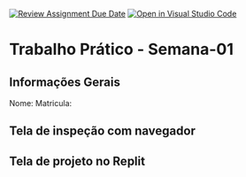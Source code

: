 [![Review Assignment Due Date](https://classroom.github.com/assets/deadline-readme-button-22041afd0340ce965d47ae6ef1cefeee28c7c493a6346c4f15d667ab976d596c.svg)](https://classroom.github.com/a/Ue6hVgM5)
[![Open in Visual Studio Code](https://classroom.github.com/assets/open-in-vscode-2e0aaae1b6195c2367325f4f02e2d04e9abb55f0b24a779b69b11b9e10269abc.svg)](https://classroom.github.com/online_ide?assignment_repo_id=18292186&assignment_repo_type=AssignmentRepo)
# Trabalho Prático - Semana-01

## Informações Gerais
Nome: 
Matricula: 

## Tela de inspeção com navegador


## Tela de projeto no Replit

